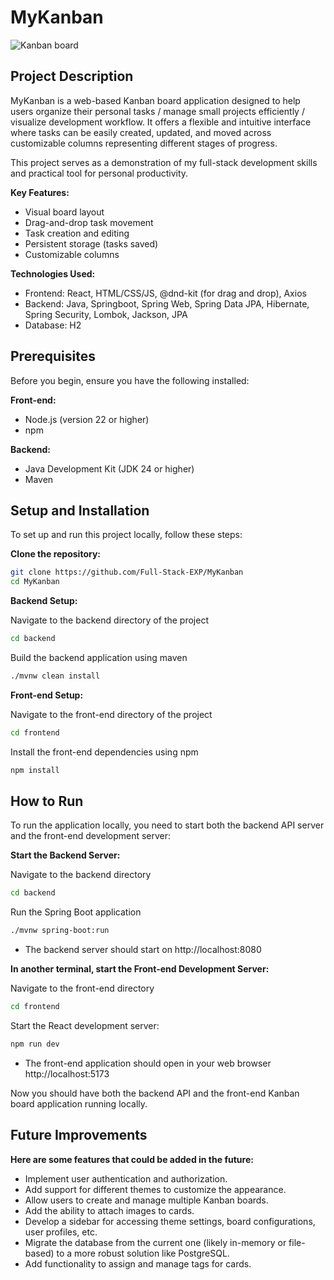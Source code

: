 # MyKanban

![Kanban board](https://github.com/user-attachments/assets/c8e90425-c101-43a9-8960-c1ac2a2a5e6e)

## Project Description

MyKanban is a web-based Kanban board application designed to help users organize their personal tasks / manage small projects efficiently / visualize development workflow. It offers a flexible and intuitive interface where tasks can be easily created, updated, and moved across customizable columns representing different stages of progress.

This project serves as a demonstration of my full-stack development skills and practical tool for personal productivity.

**Key Features:**

* Visual board layout
* Drag-and-drop task movement
* Task creation and editing
* Persistent storage (tasks saved)
* Customizable columns

**Technologies Used:**

* Frontend: React, HTML/CSS/JS, @dnd-kit (for drag and drop), Axios
* Backend: Java, Springboot, Spring Web, Spring Data JPA, Hibernate, Spring Security, Lombok, Jackson, JPA
* Database: H2

## Prerequisites

Before you begin, ensure you have the following installed:

**Front-end:**

* Node.js (version 22 or higher)
* npm

**Backend:**

* Java Development Kit (JDK 24 or higher)
* Maven

## Setup and Installation
To set up and run this project locally, follow these steps:

**Clone the repository:**

```bash
git clone https://github.com/Full-Stack-EXP/MyKanban
cd MyKanban
```

**Backend Setup:**

Navigate to the backend directory of the project 
```bash
cd backend
```
Build the backend application using maven
```bash
./mvnw clean install
```

**Front-end Setup:**

Navigate to the front-end directory of the project
```bash
cd frontend
``` 
Install the front-end dependencies using npm
```bash
npm install
```

## How to Run

To run the application locally, you need to start both the backend API server and the front-end development server:

**Start the Backend Server:**

Navigate to the backend directory
```bash
cd backend
```
Run the Spring Boot application
```bash
./mvnw spring-boot:run
```

- The backend server should start on http://localhost:8080

**In another terminal, start the Front-end Development Server:**

Navigate to the front-end directory 
```bash
cd frontend
```
Start the React development server:
```bash
npm run dev
```

- The front-end application should open in your web browser http://localhost:5173

Now you should have both the backend API and the front-end Kanban board application running locally.

## Future Improvements

**Here are some features that could be added in the future:**

- Implement user authentication and authorization.
- Add support for different themes to customize the appearance.
- Allow users to create and manage multiple Kanban boards.
- Add the ability to attach images to cards.
- Develop a sidebar for accessing theme settings, board configurations, user profiles, etc.
- Migrate the database from the current one (likely in-memory or file-based) to a more robust solution like PostgreSQL.
- Add functionality to assign and manage tags for cards.
